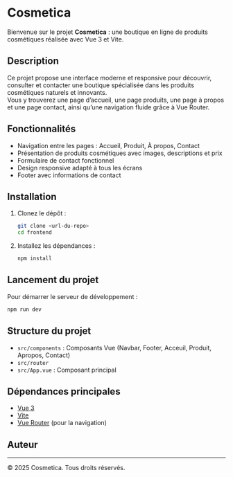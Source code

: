 # Cosmetica

Bienvenue sur le projet **Cosmetica** : une boutique en ligne de produits cosmétiques réalisée avec Vue 3 et Vite.

## Description

Ce projet propose une interface moderne et responsive pour découvrir, consulter et contacter une boutique spécialisée dans les produits cosmétiques naturels et innovants.  
Vous y trouverez une page d’accueil, une page produits, une page à propos et une page contact, ainsi qu’une navigation fluide grâce à Vue Router.

## Fonctionnalités

- Navigation entre les pages : Accueil, Produit, À propos, Contact
- Présentation de produits cosmétiques avec images, descriptions et prix
- Formulaire de contact fonctionnel
- Design responsive adapté à tous les écrans
- Footer avec informations de contact

## Installation

1. Clonez le dépôt :
   ```sh
   git clone <url-du-repo>
   cd frontend
   ```
2. Installez les dépendances :
   ```sh
   npm install
   ```

## Lancement du projet

Pour démarrer le serveur de développement :
```sh
npm run dev
```

## Structure du projet

- `src/components` : Composants Vue (Navbar, Footer, Acceuil, Produit, Apropos, Contact)
- `src/router` 
- `src/App.vue` : Composant principal

## Dépendances principales

- [Vue 3](https://vuejs.org/)
- [Vite](https://vitejs.dev/)
- [Vue Router](https://router.vuejs.org/) (pour la navigation)

## Auteur



---

&copy; 2025 Cosmetica. Tous droits réservés.
